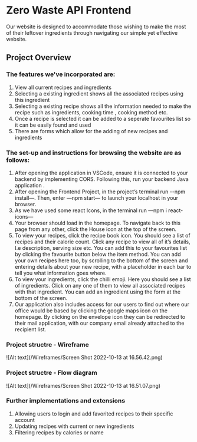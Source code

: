 # Zero Waste API Frontend

Our website is designed to accommodate those wishing to make the most of their leftover ingredients through navigating our simple yet effective website.

## Project Overview

### The features we've incorporated are:

1. View all current recipes and ingredients
2. Selecting a existing ingredient shows all the associated recipes using this ingredient
3. Selecting a existing recipe shows all the information needed to make the recipe such as ingredients, cooking time , cooking method etc.
4. Once a recipe is selected it can be added to a seperate favourites list so it can be easily found and used
5. There are forms which allow for the adding of new recipes and ingredients 

### The set-up and instructions for browsing the website are as follows:
1. After opening the application in VSCode, ensure it is connected to your backend by implementing CORS. Following this, run your backend Java application .
2. After opening the Frontend Project, in the project’s terminal run --npm install—. Then, enter —npm start— to launch your localhost in your browser.
3. As we have used some react Icons, in the terminal run —npm i react-icons—
4. Your browser should load in the homepage. To navigate back to this page from any other, click the House icon at the top of the screen.
4. To view your recipes, click the recipe book icon. You should see a list of recipes and their calorie count. Click any recipe to view all of it’s details, I.e description, serving size etc. You can add this to your favourites list by clicking the favourite button below the item method. You can add your own recipes here too, by scrolling to the bottom of the screen and entering details about your new recipe, with a placeholder in each bar to tell you what information goes where.
5. To view your ingredients, click the chilli emoji. Here you should see a list of ingredients. Click on any one of them to view all associated recipes with that ingredient. You can add an ingredient using the form at the bottom of the screen.
6. Our application also includes access for our users to find out where our office would be based by clicking the google maps icon on the homepage. By clicking on the envelope icon they can be redirected to their mail application, with our company email already attached to the recipient list.

### Project structre - Wireframe


![Alt text](/Wireframes/Screen Shot 2022-10-13 at 16.56.42.png)

### Project structre - Flow diagram


![Alt text](/Wireframes/Screen Shot 2022-10-13 at 16.51.07.png)


### Further implementations and extensions 

1. Allowing users to login and add favorited recipes to their specific account
2. Updating recipes with current or new ingredients
3. Filtering recipes by calories or name
